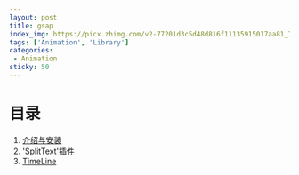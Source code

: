 ```yaml
---
layout: post
title: gsap
index_img: https://picx.zhimg.com/v2-77201d3c5d48d816f11135915017aa81_720w.jpg?source=172ae18b
tags: ['Animation', 'Library']
categories:
 - Animation
sticky: 50
---
```


# 目录

1. [介绍与安装](/blog/Animation/FrontEnd/Animation/GSAP/Install/)
2. ['SplitText'插件](/blog/Animation/FrontEnd/Animation/GSAP/plugin_SplitText/)
3. [TimeLine](/blog/Animation/FrontEnd/Animation/GSAP/Timeline/)
  